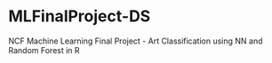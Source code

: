 # MLFinalProject-DS
NCF Machine Learning Final Project - Art Classification using NN and Random Forest in R
